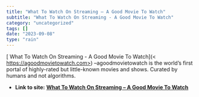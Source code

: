 ```yaml
---
title: "What To Watch On Streaming – A Good Movie To Watch"
subtitle: "What To Watch On Streaming - A Good Movie To Watch"
category: "uncategorized"
tags: []
date: "2023-09-08"
type: "rain"
---
```

[ What To Watch On Streaming - A Good Movie To Watch](<
https://agoodmovietowatch.com>) –agoodmovietowatch is the world’s first portal
of highly-rated but little-known movies and shows. Curated by humans and not
algorithms.


* **Link to site:** **[What To Watch On Streaming – A Good Movie To Watch](None)**